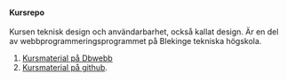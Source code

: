 #### Kursrepo

Kursen teknisk design och användarbarhet, också kallat design. Är en del av webbprogrammeringsprogrammet på Blekinge tekniska högskola.


1. [Kursmaterial på Dbwebb](https://dbwebb.se/kurser/design-v2)
2. [Kursmaterial på github](https://github.com/dbwebb-se/design).
